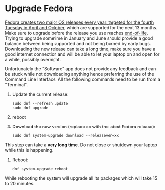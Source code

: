 # Upgrade Fedora

[Fedora creates two major OS releases every year, targeted for the fourth Tuesday in April and October](https://docs.fedoraproject.org/en-US/releases/), which are supported for the next 13 months. Make sure to upgrade before the release you use reaches [end-of-life](https://en.wikipedia.org/wiki/Fedora_Linux_release_history#Release_history). Trying to upgrade sometime in January and June should provide a good balance between being supported and not being burned by early bugs. Downloading the new release can take a long time, make sure you have a good internet connection and will be able to let your laptop on and open for a while, possibly overnight.

Unfortunately the "Software" app does not provide any feedback and can be stuck while not downloading anything hence preferring the use of the Command Line Interface. All the following commands need to be run from a "Terminal".


1. Update the current release:
    ```
    sudo dnf --refresh update
    sudo dnf upgrade
    ```

1. reboot

1. Download the new version (replace xx with the latest Fedora release):
    ```
    sudo dnf system-upgrade download --releasever=xx
    ```
This step can take a **very long time**. Do not close or shutdown your laptop while this is happening.

1. Reboot:
    ```
    dnf system-upgrade reboot
    ```

While rebooting the system will upgrade all its packages which will take 15 to 20 minutes.
